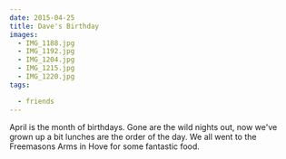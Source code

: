 ```yaml
---
date: 2015-04-25
title: Dave's Birthday
images:
  - IMG_1188.jpg
  - IMG_1192.jpg
  - IMG_1204.jpg
  - IMG_1215.jpg
  - IMG_1220.jpg
tags:

  - friends
---
```

April is the month of birthdays. Gone are the wild nights out, now we've grown up a bit lunches are the order of the day. We all went to the Freemasons Arms in Hove for some fantastic food.